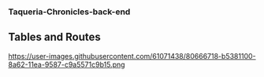### Taqueria-Chronicles-back-end


## Tables and Routes
https://user-images.githubusercontent.com/61071438/80666718-b5381100-8a62-11ea-9587-c9a5571c9b15.png
